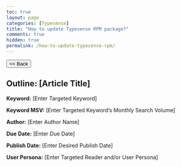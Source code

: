 ```yaml
---
toc: true
layout: page
categories: [Typesense]
title: "How to update Typesense RPM package?"
comments: true
hidden: true
permalink: /how-to-update-typesense-rpm/
---
```


<button class="back-button" onclick="window.history.back()"><< Back</button>

## Outline: [Article Title]

**Keyword:** [Enter Targeted Keyword]

**Keyword MSV:** [Enter Targeted Keyword’s Monthly Search Volume]

**Author:** [Enter Author Name]

**Due Date:** [Enter Due Date]

**Publish Date:** [Enter Desired Publish Date]

**User Persona:** [Enter Targeted Reader and/or User Persona]

<br>
